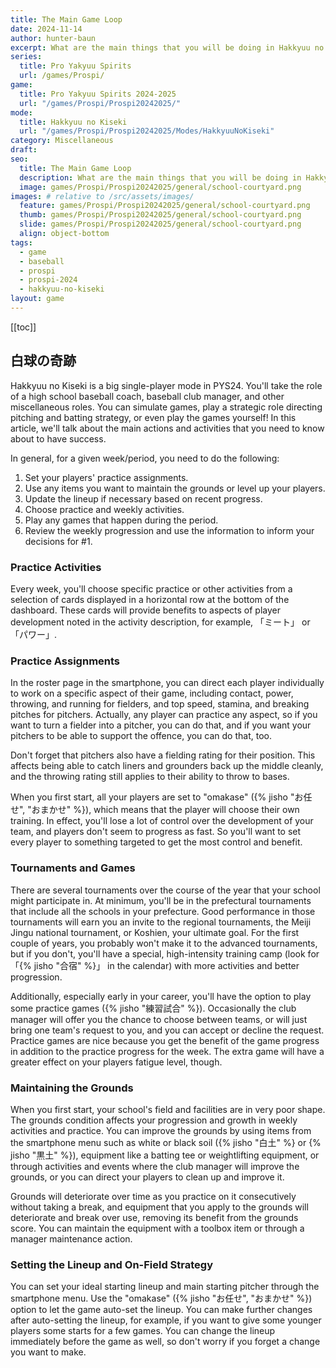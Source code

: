 ```yaml
---
title: The Main Game Loop
date: 2024-11-14
author: hunter-baun
excerpt: What are the main things that you will be doing in Hakkyuu no Kiseki mode?
series:
  title: Pro Yakyuu Spirits
  url: /games/Prospi/
game: 
  title: Pro Yakyuu Spirits 2024-2025
  url: "/games/Prospi/Prospi20242025/"
mode: 
  title: Hakkyuu no Kiseki
  url: "/games/Prospi/Prospi20242025/Modes/HakkyuuNoKiseki"
category: Miscellaneous
draft: 
seo:
  title: The Main Game Loop
  description: What are the main things that you will be doing in Hakkyuu no Kiseki mode?
  image: games/Prospi/Prospi20242025/general/school-courtyard.png
images: # relative to /src/assets/images/
  feature: games/Prospi/Prospi20242025/general/school-courtyard.png
  thumb: games/Prospi/Prospi20242025/general/school-courtyard.png
  slide: games/Prospi/Prospi20242025/general/school-courtyard.png
  align: object-bottom
tags:
  - game
  - baseball
  - prospi
  - prospi-2024
  - hakkyuu-no-kiseki
layout: game
---
```

[[toc]]
<article class="prose max-w-xl lg:max-w-4xl lg:prose-lg">

## 白球の奇跡

Hakkyuu no Kiseki is a big single-player mode in PYS24. You'll take the role of a high school baseball coach, baseball club manager, and other miscellaneous roles. You can simulate games, play a strategic role directing pitching and batting strategy, or even play the games yourself! In this article, we'll talk about the main actions and activities that you need to know about to have success.

In general, for a given week/period, you need to do the following:
1. Set your players' practice assignments.
2. Use any items you want to maintain the grounds or level up your players.
3. Update the lineup if necessary based on recent progress.
4. Choose practice and weekly activities.
5. Play any games that happen during the period.
6. Review the weekly progression and use the information to inform your decisions for #1.

### Practice Activities

Every week, you'll choose specific practice or other activities from a selection of cards displayed in a horizontal row at the bottom of the dashboard. These cards will provide benefits to aspects of player development noted in the activity description, for example, 「ミート」 or 「パワー」.


### Practice Assignments

In the roster page in the smartphone, you can direct each player individually to work on a specific aspect of their game, including contact, power, throwing, and running for fielders, and top speed, stamina, and breaking pitches for pitchers. Actually, any player can practice any aspect, so if you want to turn a fielder into a pitcher, you can do that, and if you want your pitchers to be able to support the offence, you can do that, too. 

Don't forget that pitchers also have a fielding rating for their position. This affects being able to catch liners and grounders back up the middle cleanly, and the throwing rating still applies to their ability to throw to bases.

When you first start, all your players are set to "omakase" ({% jisho "お任せ", "おまかせ" %}), which means that the player will choose their own training. In effect, you'll lose a lot of control over the development of your team, and players don't seem to progress as fast. So you'll want to set every player to something targeted to get the most control and benefit.

### Tournaments and Games

There are several tournaments over the course of the year that your school might participate in. At minimum, you'll be in the prefectural tournaments that include all the schools in your prefecture. Good performance in those tournaments will earn you an invite to the regional tournaments, the Meiji Jingu national tournament, or Koshien, your ultimate goal. For the first couple of years, you probably won't make it to the advanced tournaments, but if you don't, you'll have a special, high-intensity training camp (look for 「{% jisho "合宿" %}」 in the calendar) with more activities and better progression.

Additionally, especially early in your career, you'll have the option to play some practice games ({% jisho "練習試合" %}). Occasionally the club manager will offer you the chance to choose between teams, or will just bring one team's request to you, and you can accept or decline the request. Practice games are nice because you get the benefit of the game progress in addition to the practice progress for the week. The extra game will have a greater effect on your players fatigue level, though.

### Maintaining the Grounds

When you first start, your school's field and facilities are in very poor shape. The grounds condition affects your progression and growth in weekly activities and practice. You can improve the grounds by using items from the smartphone menu such as white or black soil ({% jisho "白土" %} or {% jisho "黒土" %}), equipment like a batting tee or weightlifting equipment, or through activities and events where the club manager will improve the grounds, or you can direct your players to clean up and improve it.

Grounds will deteriorate over time as you practice on it consecutively without taking a break, and equipment that you apply to the grounds will deteriorate and break over use, removing its benefit from the grounds score. You can maintain the equipment with a toolbox item or through a manager maintenance action.

### Setting the Lineup and On-Field Strategy

You can set your ideal starting lineup and main starting pitcher through the smartphone menu. Use the "omakase" ({% jisho "お任せ", "おまかせ" %}) option to let the game auto-set the lineup. You can make further changes after auto-setting the lineup, for example, if you want to give some younger players some starts for a few games. You can change the lineup immediately before the game as well, so don't worry if you forget a change you want to make.

</article>